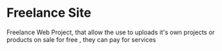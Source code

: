 # Freelance Site

<p>
Freelance Web Project, that allow the use to uploads it's own projects or products 
on sale for free , they can  pay for services
</p>